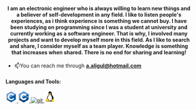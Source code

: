 <h4 align="center">I am an electronic engineer who is always willing to learn new things and a believer of self-development in any field. I like to listen people's experiences, as i think experience is something we cannot buy. I have been studying on programming since I was a student at university and currently working as a software engineer. That is why, I involved many projects and want to develop myself more in this field. As I like to search and share, I consider myself as a team player. Knowledge is something that increases when shared. There is no end for sharing and learning!</h4>

- 📫You can reach me through **a.aligul@hotmail.com**

<h4 align="left">Languages and Tools:</h4>
<p align="left"> <a href="https://www.cprogramming.com/" target="_blank" rel="noreferrer"> <img src="https://raw.githubusercontent.com/devicons/devicon/master/icons/c/c-original.svg" alt="c" width="30" height="30"/> </a> <a href="https://www.w3schools.com/cpp/" target="_blank" rel="noreferrer"> <img src="https://raw.githubusercontent.com/devicons/devicon/master/icons/cplusplus/cplusplus-original.svg" alt="cplusplus" width="30" height="30"/> </a> <a href="https://git-scm.com/" target="_blank" rel="noreferrer"> <img src="https://www.vectorlogo.zone/logos/git-scm/git-scm-icon.svg" alt="git" width="30" height="30"/> </a> <a href="https://www.linux.org/" target="_blank" rel="noreferrer"> <img src="https://raw.githubusercontent.com/devicons/devicon/master/icons/linux/linux-original.svg" alt="linux" width="30" height="30"/> </a> </p>
